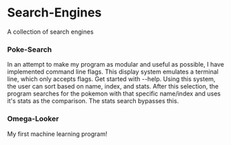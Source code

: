 # Search-Engines
A collection of search engines

### Poke-Search

In an attempt to make my program as modular and useful as possible, I have implemented command line flags. This display system emulates a terminal line, which only accepts flags. Get started with --help. Using this system, the user can sort based on name, index, and stats. After this selection, the program searches for the pokemon with that specific name/index and uses it's stats as the comparison. The stats search bypasses this.

### Omega-Looker

My first machine learning program!